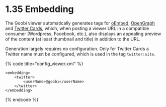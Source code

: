 # 1.35 Embedding

The Goobi viewer automatically generates tags for [oEmbed](https://oembed.com/), [OpenGraph](http://ogp.me/) and [Twitter Cards](https://developer.twitter.com/en/docs/tweets/optimize-with-cards/overview/abouts-cards.html), which, when posting a viewer URL in a compatible consumer \(Wordpress, Facebook, etc.\), also displays an appealing preview of the content \(at least thumbnail and title\) in addition to the URL. 

Generation largely requires no configuration. Only for Twitter Cards a Twitter name must be configured, which is used in the tag `twitter:site`.

{% code title="config\_viewer.xml" %}
```markup
<embedding>
    <twitter>
        <userName>@goobi</userName>
    </twitter>
</embedding>
```
{% endcode %}

